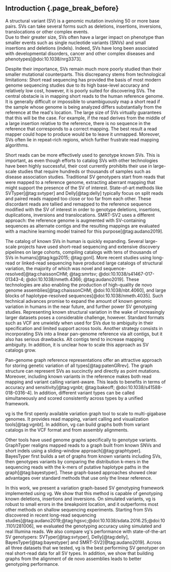 ## Introduction {.page_break_before}

A structural variant (SV) is a genomic mutation involving 50 or more base pairs.
SVs can take several forms such as deletions, insertions, inversions, translocations or other complex events.  
Due to their greater size, SVs often have a larger impact on phenotype than smaller events such as single nucleotide variants (SNVs) and small insertions and deletions (indels).
Indeed, SVs have long been associated with developmental disorders, cancer and other complex diseases and phenotypes[@doi:10.1038/nrg3373]. 

Despite their importance, SVs remain much more poorly studied than their smaller mutational counterparts.
This discrepancy stems from technological limitations: Short read sequencing has provided the basis of most modern genome sequencing studies due to its high base-level accuracy and relatively low cost, however, it is poorly suited for discovering SVs. 
The central obstacle is in mapping short reads to the human reference genome.
It is generally difficult or impossible to unambiguously map a short read if the sample whose genome is being analyzed differs substantially from the reference at the read's location.
The large size of SVs virtually guarantees that this will be the case.
For example, if the read derives from the middle of a large insertion relative to the reference, there is no sequence in the reference that corresponds to a correct mapping.
The best result a read mapper could hope to produce would be to leave it unmapped.
Moreover, SVs often lie in repeat-rich regions, which further frustrate read mapping algorithms.

Short reads can be more effectively used to genotype known SVs.
This is important, as even though efforts to catalog SVs with other technologies have been highly successful, their cost currently prohibits their use in large-scale studies that require hundreds or thousands of samples such as disease association studies.
Traditional SV genotypers start from reads that were mapped to a reference genome, extracting aberrant mapping that might support the presence of the SV of interest.
State-of-art methods like SVTyper[@tag:svtyper] and Delly[@tag:delly] typically focus on split reads and paired reads mapped too close or too far from each other.
These discordant reads are tallied and remapped to the reference sequence modified with the SV of interest in order to genotype deletions, insertions, duplications, inversions and translocations.
SMRT-SV2 uses a different approach: the reference genome is augmented with SV-containing sequences as alternate contigs and the resulting mappings are evaluated with a machine learning model trained for this purpose[@tag:audano2019].

The catalog of known SVs in human is quickly expanding.
Several large-scale projects have used short-read sequencing and extensive discovery pipelines on large cohorts, compiling catalogs with tens of thousands of SVs in humans[@tag:kgp2015; @tag:gonl].
More recent studies using long-read or linked-read sequencing have produced large catalogs of structural variation, the majority of which was novel and sequence-resolved[@tag:chaissonCHM; @tag:smrtsv; @doi:10.1038/s41467-017-01343-4; @doi:10.1038/nmeth.4366; @tag:audano2019].
These technologies are also enabling the production of high-quality de novo genome assemblies[@tag:chaissonCHM; @doi:10.1038/nbt.4060], and large blocks of haplotype-resolved sequences[@doi:10.1038/nmeth.4035].
Such technical advances promise to expand the amount of known genomic variation in humans in the near future, and further power SV genotyping studies.
Representing known structural variation in the wake of increasingly larger datasets poses a considerable challenge, however.
Standard formats such as VCF are unwieldy when used for SVs due to ambiguity in their specification and limited support across tools.
Another strategy consists in incorporating SVs into a linear pan-genome reference via alt contigs, but it also has serious drawbacks.
Alt contigs tend to increase mapping ambiguity.
In addition, it is unclear how to scale this approach as SV catalogs grow.

Pan-genome graph reference representations offer an attractive approach for storing genetic variation of all types[@tag:patenGRrev]. 
The graph structure can represent SVs as succinctly and directly as point mutations. 
Moreover, including known variants in the reference makes both read mapping and variant calling variant-aware.
This leads to benefits in terms of accuracy and sensitivity[@tag:vgnbt; @tag:bakeoff; @doi:10.1038/s41588-018-0316-4].
In addition, different variant types can be called simultaneously and scored consistently across types by a unified framework.

vg is the first openly available variation graph tool to scale to multi-gigabase genomes.
It provides read mapping, variant calling and visualization tools[@tag:vgnbt].
In addition, vg can build graphs both from variant catalogs in the VCF format and from assembly alignments.

Other tools have used genome graphs specifically to genotype variants.
GraphTyper realigns mapped reads to a graph built from known SNVs and short indels using a sliding-window approach[@tag:graphtyper].
BayesTyper first builds a set of graphs from known variants including SVs, then genotypes variants by comparing the distribution k-mers in the sequencing reads with the k-mers of putative haplotype paths in the graph[@tag:bayestyper].
These graph-based approaches showed clear advantages over standard methods that use only the linear reference.

In this work, we present a variation graph-based SV genotyping framework implemented using vg. 
We show that this method is capable of genotyping known deletions, insertions and inversions.
On simulated variants, vg is robust to small errors in the breakpoint location, and it outperforms most other methods on shallow sequencing experiments.
Starting from SVs discovered in recent long-read sequencing studies[@tag:audano2019;@tag:hgsvc;@doi:10.1038/sdata.2016.25;@doi:10.1101/281006], we evaluated the genotyping accuracy using simulated and real Illumina reads. 
We also compare vg's performance with state-of-the-art SV genotypers: SVTyper[@tag:svtyper], Delly[@tag:delly], BayesTyper[@tag:bayestyper] and SMRT-SV2[@tag:audano2019].
Across all three datasets that we tested, vg is the best performing SV genotyper on real short-read data for all SV types.
In addition, we show that building graphs from the alignment of de novo assemblies leads to better genotyping performance.

